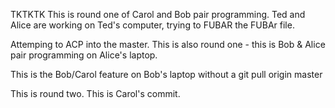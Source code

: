 
TKTKTK
This is round one of Carol and Bob pair programming.
Ted and Alice are working on Ted's computer, trying to FUBAR the FUBAr file.

Attemping to ACP into the master.
This is also round one - this is Bob & Alice pair programming on Alice's laptop.


This is the Bob/Carol feature on Bob's laptop without a git pull origin master

This is round two. This is Carol's commit.

